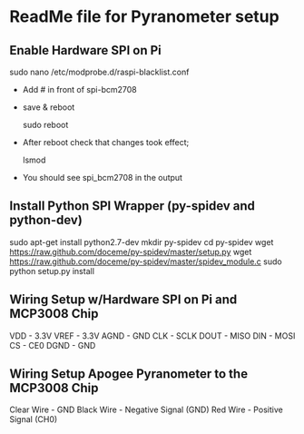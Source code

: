 # ReadMe file for Pyranometer setup

## Enable Hardware SPI on Pi

   sudo nano /etc/modprobe.d/raspi-blacklist.conf

- Add # in front of spi-bcm2708
- save & reboot

   sudo reboot

- After reboot check that changes took effect;

   lsmod

- You should see spi_bcm2708 in the output

## Install Python SPI Wrapper (py-spidev and python-dev)

   sudo apt-get install python2.7-dev
   mkdir py-spidev
   cd py-spidev
   wget https://raw.github.com/doceme/py-spidev/master/setup.py
   wget https://raw.github.com/doceme/py-spidev/master/spidev_module.c
   sudo python setup.py install

## Wiring Setup w/Hardware SPI on Pi and MCP3008 Chip

   VDD      -  	3.3V
   VREF     -     3.3V
   AGND     -     GND
   CLK		-     SCLK
   DOUT  	-     MISO
   DIN		-	   MOSI
   CS 		-	   CE0
   DGND     -  	GND

## Wiring Setup Apogee Pyranometer to the MCP3008 Chip

   Clear Wire	-	GND
   Black Wire	-	Negative Signal (GND)
   Red Wire	   -	Positive Signal (CH0)